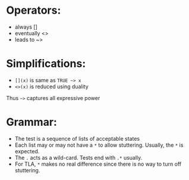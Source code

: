 # Operators:

- always []
- eventually <>
- leads to ~>

# Simplifications:

- `[](x)` is same as `TRUE ~> x`
- `<>(x)` is reduced using duality

Thus `~>` captures all expressive power

# Grammar:

- The test is a sequence of lists of acceptable states
- Each list may or may not have a `*` to allow stuttering. Usually, the `*` is expected.
- The `.` acts as a wild-card. Tests end with  `.*` usually.
- For TLA, `*` makes no real difference since there is no way to turn off stuttering.

